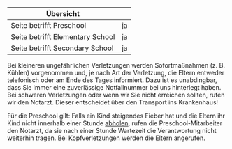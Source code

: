 | Übersicht | |
| --- | --- |
| Seite betrifft Preschool | ja |
| Seite betrifft Elementary School | ja |
| Seite betrifft Secondary School | ja |

Bei kleineren ungefährlichen Verletzungen werden Sofortmaßnahmen (z. B. Kühlen) vorgenommen und, je nach Art der Verletzung, die Eltern entweder telefonisch oder am Ende des Tages informiert. Dazu ist es unabdingbar, dass Sie immer eine zuverlässige Notfallnummer bei uns hinterlegt haben. Bei schweren Verletzungen oder wenn wir Sie nicht erreichen sollten, rufen wir den Notarzt. Dieser entscheidet über den Transport ins Krankenhaus!

Für die Preschool gilt: Falls ein Kind steigendes Fieber hat und die Eltern ihr Kind nicht innerhalb einer Stunde [abholen](/de/Bringen_und_Abholen "Bringen und Abholen"), rufen die Preschool-Mitarbeiter den Notarzt, da sie nach einer Stunde Wartezeit die Verantwortung nicht weiterhin tragen. Bei Kopfverletzungen werden die Eltern angerufen.